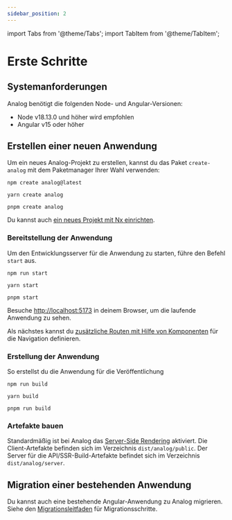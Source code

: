 ```yaml
---
sidebar_position: 2
---
```


import Tabs from '@theme/Tabs';
import TabItem from '@theme/TabItem';

# Erste Schritte

## Systemanforderungen

Analog benötigt die folgenden Node- und Angular-Versionen:

- Node v18.13.0 und höher wird empfohlen
- Angular v15 oder höher

## Erstellen einer neuen Anwendung

Um ein neues Analog-Projekt zu erstellen, kannst du das Paket `create-analog` mit dem Paketmanager Ihrer Wahl verwenden:

<Tabs groupId="package-manager">
  <TabItem value="npm">

```shell
npm create analog@latest
```

  </TabItem>

  <TabItem label="Yarn" value="yarn">

```shell
yarn create analog
```

  </TabItem>

  <TabItem value="pnpm">

```shell
pnpm create analog
```

  </TabItem>
</Tabs>

Du kannst auch [ein neues Projekt mit Nx einrichten](/docs/integrations/nx).

### Bereitstellung der Anwendung

Um den Entwicklungsserver für die Anwendung zu starten, führe den Befehl `start` aus.

<Tabs groupId="package-manager">
  <TabItem value="npm">

```shell
npm run start
```

  </TabItem>

  <TabItem label="Yarn" value="yarn">

```shell
yarn start
```

  </TabItem>

  <TabItem value="pnpm">

```shell
pnpm start
```

  </TabItem>
</Tabs>

Besuche [http://localhost:5173](http://localhost:5173) in deinem Browser, um die laufende Anwendung zu sehen.

Als nächstes kannst du [zusätzliche Routen mit Hilfe von Komponenten](/de/docs/features/routing/overview) für die Navigation definieren.

### Erstellung der Anwendung

So erstellst du die Anwendung für die Veröffentlichung

<Tabs groupId="package-manager">
  <TabItem value="npm">

```shell
npm run build
```

  </TabItem>

  <TabItem label="Yarn" value="yarn">

```shell
yarn build
```

  </TabItem>

  <TabItem value="pnpm">

```shell
pnpm run build
```

  </TabItem>
</Tabs>

### Artefakte bauen

Standardmäßig ist bei Analog das [Server-Side Rendering](/docs/features/server/server-side-rendering) aktiviert.
Die Client-Artefakte befinden sich im Verzeichnis `dist/analog/public`.
Der Server für die API/SSR-Build-Artefakte befindet sich im Verzeichnis `dist/analog/server`.

## Migration einer bestehenden Anwendung

Du kannst auch eine bestehende Angular-Anwendung zu Analog migrieren. Siehe den [Migrationsleitfaden](/docs/guides/migrating) für Migrationsschritte.
